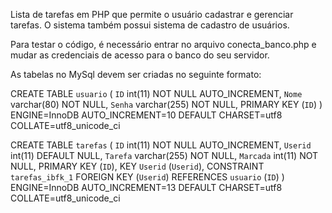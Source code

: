 Lista de tarefas em PHP que permite o usuário cadastrar e gerenciar tarefas. O sistema também possui sistema de cadastro de usuários.

Para testar o código, é necessário entrar no arquivo conecta_banco.php e mudar as credenciais de acesso para o banco do seu servidor.

As tabelas no MySql devem ser criadas no seguinte formato:

CREATE TABLE `usuario` (
  `ID` int(11) NOT NULL AUTO_INCREMENT,
  `Nome` varchar(80) NOT NULL,
  `Senha` varchar(255) NOT NULL,
  PRIMARY KEY (`ID`)
) ENGINE=InnoDB AUTO_INCREMENT=10 DEFAULT CHARSET=utf8 COLLATE=utf8_unicode_ci

CREATE TABLE `tarefas` (
  `ID` int(11) NOT NULL AUTO_INCREMENT,
  `Userid` int(11) DEFAULT NULL,
  `Tarefa` varchar(255) NOT NULL,
  `Marcada` int(11) NOT NULL,
  PRIMARY KEY (`ID`),
  KEY `Userid` (`Userid`),
  CONSTRAINT `tarefas_ibfk_1` FOREIGN KEY (`Userid`) REFERENCES `usuario` (`ID`)
) ENGINE=InnoDB AUTO_INCREMENT=13 DEFAULT CHARSET=utf8 COLLATE=utf8_unicode_ci

